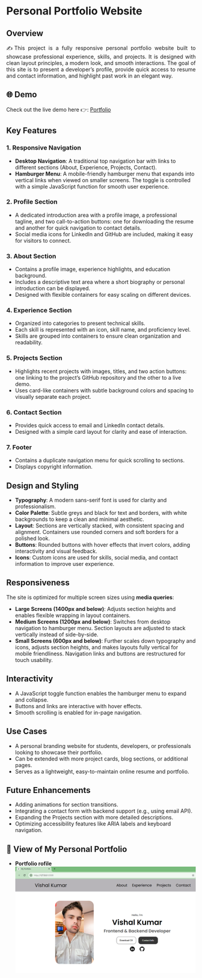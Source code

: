 # Personal Portfolio Website  

## Overview  
<p align="justify">✍This project is a fully responsive personal portfolio website built to showcase professional experience, skills, and projects. It is designed with clean layout principles, a modern look, and smooth interactions. The goal of this site is to present a developer’s profile, provide quick access to resume and contact information, and highlight past work in an elegant way.</p> 

## 🌐 Demo

Check out the live demo here 👉: [Portfolio](https://12vishalkumar.github.io/My_Portfolio)

## Key Features  

### 1. Responsive Navigation  
- **Desktop Navigation**: A traditional top navigation bar with links to different sections (About, Experience, Projects, Contact).  
- **Hamburger Menu**: A mobile-friendly hamburger menu that expands into vertical links when viewed on smaller screens. The toggle is controlled with a simple JavaScript function for smooth user experience.  

### 2. Profile Section  
- A dedicated introduction area with a profile image, a professional tagline, and two call-to-action buttons: one for downloading the resume and another for quick navigation to contact details.  
- Social media icons for LinkedIn and GitHub are included, making it easy for visitors to connect.  

### 3. About Section  
- Contains a profile image, experience highlights, and education background.  
- Includes a descriptive text area where a short biography or personal introduction can be displayed.  
- Designed with flexible containers for easy scaling on different devices.  

### 4. Experience Section  
- Organized into categories to present technical skills.  
- Each skill is represented with an icon, skill name, and proficiency level.  
- Skills are grouped into containers to ensure clean organization and readability.  

### 5. Projects Section  
- Highlights recent projects with images, titles, and two action buttons: one linking to the project’s GitHub repository and the other to a live demo.  
- Uses card-like containers with subtle background colors and spacing to visually separate each project.  

### 6. Contact Section  
- Provides quick access to email and LinkedIn contact details.  
- Designed with a simple card layout for clarity and ease of interaction.  

### 7. Footer  
- Contains a duplicate navigation menu for quick scrolling to sections.  
- Displays copyright information.  

## Design and Styling  

- **Typography**: A modern sans-serif font is used for clarity and professionalism.  
- **Color Palette**: Subtle greys and black for text and borders, with white backgrounds to keep a clean and minimal aesthetic.  
- **Layout**: Sections are vertically stacked, with consistent spacing and alignment. Containers use rounded corners and soft borders for a polished look.  
- **Buttons**: Rounded buttons with hover effects that invert colors, adding interactivity and visual feedback.  
- **Icons**: Custom icons are used for skills, social media, and contact information to improve user experience.  

## Responsiveness  

The site is optimized for multiple screen sizes using **media queries**:  

- **Large Screens (1400px and below)**: Adjusts section heights and enables flexible wrapping in layout containers.  
- **Medium Screens (1200px and below)**: Switches from desktop navigation to hamburger menu. Section layouts are adjusted to stack vertically instead of side-by-side.  
- **Small Screens (600px and below)**: Further scales down typography and icons, adjusts section heights, and makes layouts fully vertical for mobile friendliness. Navigation links and buttons are restructured for touch usability.  

## Interactivity  

- A JavaScript toggle function enables the hamburger menu to expand and collapse.  
- Buttons and links are interactive with hover effects.  
- Smooth scrolling is enabled for in-page navigation.  

## Use Cases  

- A personal branding website for students, developers, or professionals looking to showcase their portfolio.  
- Can be extended with more project cards, blog sections, or additional pages.  
- Serves as a lightweight, easy-to-maintain online resume and portfolio.  

## Future Enhancements  

- Adding animations for section transitions.  
- Integrating a contact form with backend support (e.g., using email API).  
- Expanding the Projects section with more detailed descriptions.  
- Optimizing accessibility features like ARIA labels and keyboard navigation.  

## 📸 View of My Personal Portfolio

- **Portfolio rofile**
  ![Portfolio](./assets/portfolio.png)
